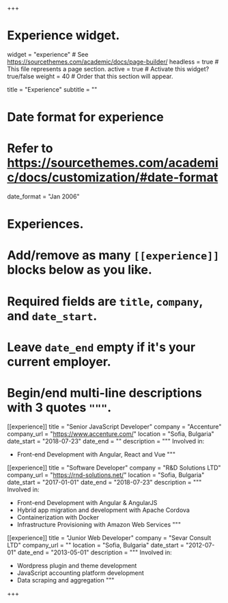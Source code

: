+++
# Experience widget.
widget = "experience"  # See https://sourcethemes.com/academic/docs/page-builder/
headless = true  # This file represents a page section.
active = true  # Activate this widget? true/false
weight = 40  # Order that this section will appear.

title = "Experience"
subtitle = ""

# Date format for experience
#   Refer to https://sourcethemes.com/academic/docs/customization/#date-format
date_format = "Jan 2006"

# Experiences.
#   Add/remove as many `[[experience]]` blocks below as you like.
#   Required fields are `title`, `company`, and `date_start`.
#   Leave `date_end` empty if it's your current employer.
#   Begin/end multi-line descriptions with 3 quotes `"""`.
[[experience]]
  title = "Senior JavaScript Developer"
  company = "Accenture"
  company_url = "https://www.accenture.com/"
  location = "Sofia, Bulgaria"
  date_start = "2018-07-23"
  date_end = ""
  description = """
  Involved in:
  
  - Front-end Development with Angular, React and Vue
  """

[[experience]]
  title = "Software Developer"
  company = "R&D Solutions LTD"
  company_url = "https://rnd-solutions.net/"
  location = "Sofia, Bulgaria"
  date_start = "2017-01-01"
  date_end = "2018-07-23"
  description = """
  Involved in:

  - Front-end Development with Angular & AngularJS 
  - Hybrid app migration and development with Apache Cordova 
  - Containerization with Docker 
  - Infrastructure Provisioning with Amazon Web Services
  """

[[experience]]
  title = "Junior Web Developer"
  company = "Sevar Consult LTD"
  company_url = ""
  location = "Sofia, Bulgaria"
  date_start = "2012-07-01"
  date_end = "2013-05-01"
  description = """
  Involved in:

  - Wordpress plugin and theme development
  - JavaScript accounting platform development
  - Data scraping and aggregation
  """

+++
